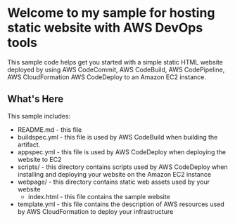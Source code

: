 # Welcome to my sample for hosting static website with AWS DevOps tools 
This sample code helps get you started with a simple static HTML website
deployed by using AWS CodeCommit, AWS CodeBuild, AWS CodePipeline, AWS CloudFormation AWS CodeDeploy to an Amazon EC2 instance.

What's Here
-----------

This sample includes:

* README.md - this file
* buildspec.yml - this file is used by AWS CodeBuild when building the artifact.
* appspec.yml - this file is used by AWS CodeDeploy when deploying the website
  to EC2
* scripts/ - this directory contains scripts used by AWS CodeDeploy when
  installing and deploying your website on the Amazon EC2 instance
* webpage/ - this directory contains static web assets used by your website
  * index.html - this file contains the sample website
* template.yml - this file contains the description of AWS resources used by AWS
  CloudFormation to deploy your infrastructure
